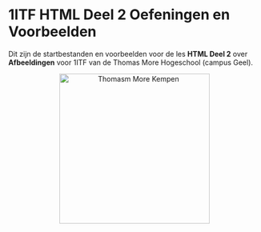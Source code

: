 # 1ITF HTML Deel 2 Oefeningen en Voorbeelden
Dit zijn de startbestanden en voorbeelden voor de les **HTML Deel 2** over **Afbeeldingen** voor 1ITF van de Thomas More Hogeschool (campus Geel).

<p align="center">
    <img src="https://www.thomasmore.be/themes/wundertheme/logo.svg" alt="Thomasm More Kempen" width="300" />
</p>

